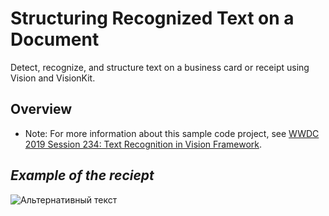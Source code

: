 # Structuring Recognized Text on a Document

Detect, recognize, and structure text on a business card or receipt using Vision and VisionKit.

## Overview

- Note: For more information about this sample code project, see [WWDC 2019 Session 234: Text Recognition in Vision Framework](https://developer.apple.com/videos/play/wwdc19/234/).

## *Example of the reciept*


![Альтернативный текст](https://i.ibb.co/6XBS1Lc/2019-07-12-23-25-59.png)
